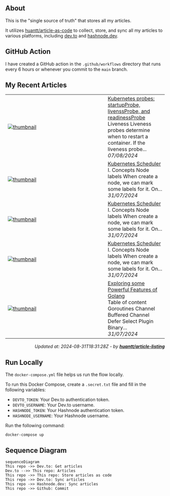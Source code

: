 ## About
This is the "single source of truth" that stores all my articles.

It utilizes [huantt/article-as-code](https://github.com/huantt/article-as-code) to collect, store, and sync all my articles to various platforms, including [dev.to](https://dev.to) and [hashnode.dev](https://hashnode.dev).

## GitHub Action
I have created a GitHub action in the `.github/workflows` directory that runs every 6 hours or whenever you commit to the `main` branch.

## My Recent Articles

<table>
        <tr>
            <td width="300px">
                <a href="https://dev.to/jacktt/kubernetes-probes-livenssprobe-readinessprobe-and-startupprobe-3j37">
                    <img src="https://dynamic-thumbnail-dev-to.vercel.app/article/1950483/thumbnail?t=2024-08-31%2018%3a31%3a28.792935858%20%2b0000%20UTC%20m%3d%2b0.101118838" alt="thumbnail">
                </a>
            </td>
            <td>
                <a href="https://dev.to/jacktt/kubernetes-probes-livenssprobe-readinessprobe-and-startupprobe-3j37">Kubernetes probes: startupProbe, livenssProbe, and readinessProbe</a>
                <div>Liveness   Liveness probes determine when to restart a container.   If the liveness probe...</div>
                <div><i>07/08/2024</i></div>
            </td>
        </tr>
        <tr>
            <td width="300px">
                <a href="https://dev.to/jacktt/kubernetes-scheduler-3b68">
                    <img src="https://dynamic-thumbnail-dev-to.vercel.app/article/1942835/thumbnail?t=2024-08-31%2018%3a31%3a28.792935858%20%2b0000%20UTC%20m%3d%2b0.101118838" alt="thumbnail">
                </a>
            </td>
            <td>
                <a href="https://dev.to/jacktt/kubernetes-scheduler-3b68">Kubernetes Scheduler</a>
                <div>I. Concepts            Node labels   When create a node, we can mark some labels for it. On...</div>
                <div><i>31/07/2024</i></div>
            </td>
        </tr>
        <tr>
            <td width="300px">
                <a href="https://dev.to/jacktt/kubernetes-scheduler-1173">
                    <img src="https://dynamic-thumbnail-dev-to.vercel.app/article/1942455/thumbnail?t=2024-08-31%2018%3a31%3a28.792935858%20%2b0000%20UTC%20m%3d%2b0.101118838" alt="thumbnail">
                </a>
            </td>
            <td>
                <a href="https://dev.to/jacktt/kubernetes-scheduler-1173">Kubernetes Scheduler</a>
                <div>I. Concepts            Node labels   When create a node, we can mark some labels for it. On...</div>
                <div><i>31/07/2024</i></div>
            </td>
        </tr>
        <tr>
            <td width="300px">
                <a href="https://dev.to/jacktt/kubernetes-scheduler-3opf">
                    <img src="https://dynamic-thumbnail-dev-to.vercel.app/article/1942053/thumbnail?t=2024-08-31%2018%3a31%3a28.792935858%20%2b0000%20UTC%20m%3d%2b0.101118838" alt="thumbnail">
                </a>
            </td>
            <td>
                <a href="https://dev.to/jacktt/kubernetes-scheduler-3opf">Kubernetes Scheduler</a>
                <div>I. Concepts            Node labels   When create a node, we can mark some labels for it. On...</div>
                <div><i>31/07/2024</i></div>
            </td>
        </tr>
        <tr>
            <td width="300px">
                <a href="https://dev.to/jacktt/exploring-some-powerful-features-of-golang-36h0">
                    <img src="https://dynamic-thumbnail-dev-to.vercel.app/article/1941828/thumbnail?t=2024-08-31%2018%3a31%3a28.792935858%20%2b0000%20UTC%20m%3d%2b0.101118838" alt="thumbnail">
                </a>
            </td>
            <td>
                <a href="https://dev.to/jacktt/exploring-some-powerful-features-of-golang-36h0">Exploring some Powerful Features of Golang</a>
                <div>Table of content    Goroutines Channel Buffered Channel Defer Select Plugin Binary...</div>
                <div><i>31/07/2024</i></div>
            </td>
        </tr>
</table>

<div align="right">

*Updated at: 2024-08-31T18:31:28Z - by **[huantt/article-listing](https://github.com/huantt/article-listing)***

</div>


## Run Locally
The `docker-compose.yml` file helps us run the flow locally.

To run this Docker Compose, create a `.secret.txt` file and fill in the following variables:
- `DEVTO_TOKEN`: Your Dev.to authentication token.
- `DEVTO_USERNAME`: Your Dev.to username.
- `HASHNODE_TOKEN`: Your Hashnode authentication token.
- `HASHNODE_USERNAME`: Your Hashnode username.

Run the following command:
```shell
docker-compose up
```

## Sequence Diagram
```mermaid
sequenceDiagram
This repo ->> Dev.to: Get articles
Dev.to -->> This repo: Articles
This repo ->> This repo: Store articles as code
This repo ->> Dev.to: Sync articles
This repo ->> Hashnode.dev: Sync articles
This repo ->> Github: Commit
```